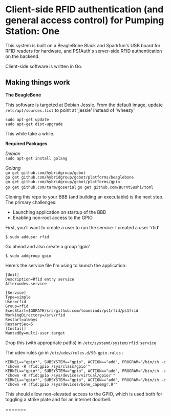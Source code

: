 # Client-side RFID authentication (and general access control) for Pumping Station: One

This system is built on a BeagleBone Black and Sparkfun's USB board for RFID readers for hardware, and PS1Auth's server-side RFID authentication on the backend.

Client-side software is written in Go. 


Making things work
-----
**The BeagleBone**

This software is targeted at Debian Jessie. From the default image, update `/etc/apt/sources.list` to point at 'jessie' instead of 'wheezy'

`sudo apt-get update`  
`sudo apt-get dist-upgrade`

This while take a while.

**Required Packages**

*Debian*  
`sudo apt-get install golang`  

*Golang*  
`go get github.com/hybridgroup/gobot`  
`go get github.com/hybridgroup/gobot/platforms/beaglebone`  
`go get github.com/hybridgroup/gobot/platforms/gpio`  
`go get github.com/tarm/goserial` 
`go get github.com/BurntSushi/toml`

Cloning this repo to your BBB (and building an executable) is the next step. The primary challenges:

* Launching application on startup of the BBB
* Enabling non-root access to the GPIO

First, you'll want to create a user to run the service. I created a user 'rfid' 

`$ sudo adduser rfid`

Go ahead and also create a group 'gpio'

`$ sudo addgroup gpio`

Here's the service file I'm using to launch the application:

```
[Unit]
Description=Rfid entry service
After=udev.service

[Service]
Type=simple
User=rfid
Group=rfid
ExecStart=$GOPATH/src/github.com/loansindi/ps1rfid/ps1frid
WorkingDirectory=/srv/rfid
Restart=always
RestartSec=5
[Install]
WantedBy=multi-user.target
```

Drop this (with appropriate paths) in `/etc/systemd/system/rfid.service`

The udev rules go in `/etc/udev/rules.d/90-gpio.rules` :

```
KERNEL=="gpio*", SUBSYSTEM=="gpio", ACTION=="add", PROGRAM="/bin/sh -c 'chown -R rfid:gpio /sys/class/gpio'"
KERNEL=="gpio*", SUBSYSTEM=="gpio", ACTION=="add", PROGRAM="/bin/sh -c 'chown -R rfid:gpio /sys/devices/virtual/gpio/'"
KERNEL=="gpio*", SUBSYSTEM=="gpio", ACTION=="add", PROGRAM="/bin/sh -c 'chown -R rfid:gpio /sys/devices/bone_capemgr.9'"
```

This should allow non-elevated access to the GPIO, which is used both for toggling a strike plate and for an internet doorbell.


=======
